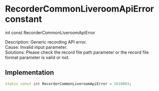 


# RecorderCommonLiveroomApiError constant







int const RecorderCommonLiveroomApiError
  




<p>Description: Generic recording API error. <br>Cause: Invalid input parameter. <br> Solutions: Please check the record file path parameter or the record file format parameter is valid or not.</p>



## Implementation

```dart
static const int RecorderCommonLiveroomApiError = 1010003;
```







